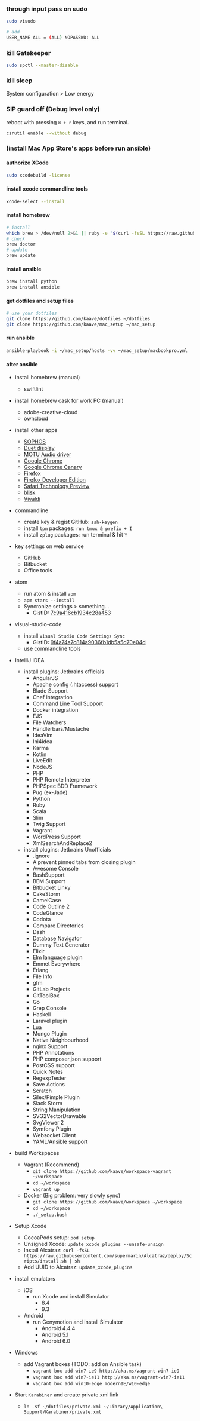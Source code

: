 ### through input pass on sudo

```bash
sudo visudo

# add
USER_NAME ALL = (ALL) NOPASSWD: ALL
```

### kill Gatekeeper

```bash
sudo spctl --master-disable
```

### kill sleep

System configuration > Low energy

### SIP guard off (Debug level only)

reboot with pressing `⌘ + r` keys, and run terminal.

```bash
csrutil enable --without debug
```

### (install Mac App Store's apps before run ansible)

#### authorize XCode

```bash
sudo xcodebuild -license
```

#### install xcode commandline tools

```bash
xcode-select --install
```

#### install homebrew

```bash
# install
which brew > /dev/null 2>&1 || ruby -e "$(curl -fsSL https://raw.githubusercontent.com/Homebrew/install/master/install)"
# check
brew doctor
# update
brew update
```

#### install ansible

```bash
brew install python
brew install ansible
```

#### get dotfiles and setup files

```bash
# use your dotfiles
git clone https://github.com/kaave/dotfiles ~/dotfiles
git clone https://github.com/kaave/mac_setup ~/mac_setup
```

#### run ansible

```bash
ansible-playbook -i ~/mac_setup/hosts -vv ~/mac_setup/macbookpro.yml
```

#### after ansible

- install homebrew (manual)
    - swiftlint
- install homebrew cask for work PC (manual)
    - adobe-creative-cloud
    - owncloud

- install other apps
    - [SOPHOS](https://www.sophos.com/ja-jp/lp/sophos-home.aspx)
    - [Duet display](http://www.duetdisplay.com/jp/)
    - [MOTU Audio driver](http://motu.com/download)
    - [Google Chrome](https://www.google.co.jp/chrome/browser/desktop/)
    - [Google Chrome Canary](https://www.google.co.jp/chrome/browser/canary.html)
    - [Firefox](https://www.mozilla.org/ja/firefox/new/)
    - [Firefox Developer Edition](https://www.mozilla.org/ja/firefox/developer/)
    - [Safari Technology Preview](https://developer.apple.com/safari/technology-preview/)
    - [blisk](https://blisk.io/)
    - [Vivaldi](https://vivaldi.com/download/?lang=ja_JP)

- commandline
    - create key & regist GitHub: `ssh-keygen`
    - install `tpm` packages: `run tmux & prefix + I`
    - install `zplug` packages: run terminal & hit `Y`

- key settings on web service
    - GitHub
    - Bitbucket
    - Office tools

- atom
    - run atom & install `apm`
    - `apm stars --install`
    - Syncronize settings > something...
        - GistID: [7c9a416cb1934c28a453](https://gist.github.com/kaave/7c9a416cb1934c28a453)

- visual-studio-code
    - install `Visual Studio Code Settings Sync`
        - GistID: [9f4a74a7c814a9036fb1db5a5d70e04d](https://gist.github.com/kaave/9f4a74a7c814a9036fb1db5a5d70e04d)
    - use commandline tools

- IntelliJ IDEA
    - install plugins: Jetbrains officials
        - AngularJS
        - Apache config (.htaccess) support
        - Blade Support
        - Chef integration
        - Command Line Tool Support
        - Docker integration
        - EJS
        - File Watchers
        - Handlerbars/Mustache
        - IdeaVim
        - Ini4idea
        - Karma
        - Kotlin
        - LiveEdit
        - NodeJS
        - PHP
        - PHP Remote Interpreter
        - PHPSpec BDD Framework
        - Pug (ex-Jade)
        - Python
        - Ruby
        - Scala
        - Slim
        - Twig Support
        - Vagrant
        - WordPress Support
        - XmlSearchAndReplace2
    - install plugins: Jetbrains Unofficials
        - .ignore
        - A prevent pinned tabs from closing plugin
        - Awesome Console
        - BashSupport
        - BEM Support
        - Bitbucket Linky
        - CakeStorm
        - CamelCase
        - Code Outline 2
        - CodeGlance
        - Codota
        - Compare Directories
        - Dash
        - Database Navigator
        - Dummy Text Generator
        - Elixir
        - Elm language plugin
        - Emmet Everywhere
        - Erlang
        - File Info
        - gfm
        - GitLab Projects
        - GitToolBox
        - Go
        - Grep Console
        - Haskell
        - Laravel plugin
        - Lua
        - Mongo Plugin
        - Native Neighbourhood
        - nginx Support
        - PHP Annotations
        - PHP composer.json support
        - PostCSS support
        - Quick Notes
        - RegexpTester
        - Save Actions
        - Scratch
        - Silex/Pimple Plugin
        - Slack Storm
        - String Manipulation
        - SVG2VectorDrawable
        - SvgViewer 2
        - Symfony Plugin
        - Websocket Client
        - YAML/Ansible support

- build Workspaces
    - Vagrant (Recommend)
        - `git clone https://github.com/kaave/workspace-vagrant ~/workspace`
        - `cd ~/workspace`
        - `vagrant up`
    - Docker (Big problem: very slowly sync)
        - `git clone https://github.com/kaave/workspace ~/workspace`
        - `cd ~/workspace`
        - `./_setup.bash`

- Setup Xcode
    - CocoaPods setup: `pod setup`
    - Unsigned Xcode: `update_xcode_plugins --unsafe-unsign`
    - Install Alcatraz: `curl -fsSL https://raw.githubusercontent.com/supermarin/Alcatraz/deploy/Scripts/install.sh | sh`
    - Add UUID to Alcatraz: `update_xcode_plugins`

- install emulators
    - iOS
        - run Xcode and install Simulator
            - 8.4
            - 9.3
    - Android
        - run Genymotion and install Simulator
            - Android 4.4.4
            - Android 5.1
            - Android 6.0

- Windows
    - add Vagrant boxes (TODO: add on Ansible task)
        - `vagrant box add win7-ie9 http://aka.ms/vagrant-win7-ie9`
        - `vagrant box add win7-ie11 http://aka.ms/vagrant-win7-ie11`
        - `vagrant box add win10-edge modernIE/w10-edge`

- Start `Karabiner` and create private.xml link
    - `ln -sf ~/dotfiles/private.xml ~/Library/Application\ Support/Karabiner/private.xml`

